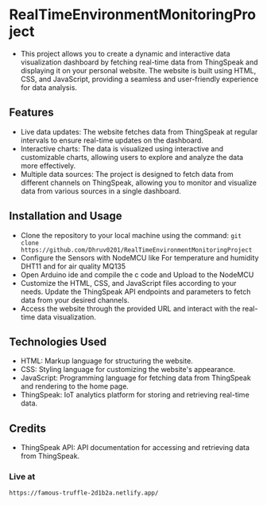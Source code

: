 # RealTimeEnvironmentMonitoringProject
- This project allows you to create a dynamic and interactive data visualization dashboard by fetching real-time data from ThingSpeak and displaying it on your personal website. The website is built using HTML, CSS, and JavaScript, providing a seamless and user-friendly experience for data analysis.

## Features
- Live data updates: The website fetches data from ThingSpeak at regular intervals to ensure real-time updates on the dashboard.
- Interactive charts: The data is visualized using interactive and customizable charts, allowing users to explore and analyze the data more effectively.
- Multiple data sources: The project is designed to fetch data from different channels on ThingSpeak, allowing you to monitor and visualize data from various sources in a single dashboard.

## Installation and Usage
- Clone the repository to your local machine using the command: `git clone https://github.com/Dhruv0201/RealTimeEnvironmentMonitoringProject`
- Configure the Sensors with NodeMCU like For temperature and humidity DHT11 and for air quality MQ135 
- Open Arduino ide and compile the c code and Upload to the NodeMCU
- Customize the HTML, CSS, and JavaScript files according to your needs. Update the ThingSpeak API endpoints and parameters to fetch data from your desired channels.
- Access the website through the provided URL and interact with the real-time data visualization.

## Technologies Used
- HTML: Markup language for structuring the website.
- CSS: Styling language for customizing the website's appearance.
- JavaScript: Programming language for fetching data from ThingSpeak and rendering to the home page.
- ThingSpeak: IoT analytics platform for storing and retrieving real-time data.

## Credits
- ThingSpeak API: API documentation for accessing and retrieving data from ThingSpeak.

### Live at
 `https://famous-truffle-2d1b2a.netlify.app/`
